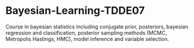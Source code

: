 # Bayesian-Learning-TDDE07
Course in bayesian statistics including conjugate prior, posteriors, bayesian regression and classification, posterior sampling methods (MCMC, Metropolis Hastings, HMC), model inference and variable selection.

